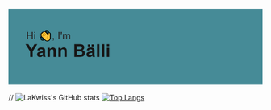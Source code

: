 [![MasterHead](https://github.com/LaKwiss/LaKwiss/blob/main/header.png)](https://github.com/lakwiss)

// ![LaKwiss's GitHub stats](https://github-readme-stats.vercel.app/api?username=lakwiss&show_icons=true&theme=radical) [![Top Langs](https://github-readme-stats.vercel.app/api/top-langs/?username=lakwiss&layout=compact&theme=radical)](https://github.com/anuraghazra/github-readme-stats)


